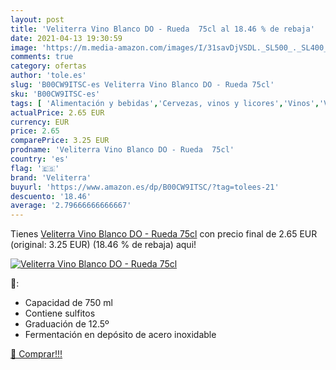 ```yaml
---
layout: post
title: 'Veliterra Vino Blanco DO - Rueda  75cl al 18.46 % de rebaja'
date: 2021-04-13 19:30:59
image: 'https://m.media-amazon.com/images/I/31savDjVSDL._SL500_._SL400_.jpg'
comments: true
category: ofertas
author: 'tole.es'
slug: 'B00CW9ITSC-es Veliterra Vino Blanco DO - Rueda 75cl'
sku: 'B00CW9ITSC-es'
tags: [ 'Alimentación y bebidas','Cervezas, vinos y licores','Vinos','Vinos blancos','blanco','veliterra','vino', ]
actualPrice: 2.65 EUR
currency: EUR
price: 2.65
comparePrice: 3.25 EUR
prodname: 'Veliterra Vino Blanco DO - Rueda  75cl'
country: 'es'
flag: '🇪🇸'
brand: 'Veliterra'
buyurl: 'https://www.amazon.es/dp/B00CW9ITSC/?tag=tolees-21'
descuento: '18.46'
average: '2.79666666666667'
---
```


Tienes [Veliterra Vino Blanco DO - Rueda  75cl](https://www.amazon.es/dp/B00CW9ITSC/?tag=tolees-21) con precio final de  2.65 EUR (original: 3.25 EUR) (18.46 %  de rebaja) aqui!

[![Veliterra Vino Blanco DO - Rueda  75cl](https://m.media-amazon.com/images/I/31savDjVSDL._SL500_._SL400_.jpg)](https://www.amazon.es/dp/B00CW9ITSC/?tag=tolees-21)

🔎:

- Capacidad de 750 ml
- Contiene sulfitos
- Graduación de 12.5º
- Fermentación en depósito de acero inoxidable

[🛒 Comprar!!!](https://www.amazon.es/dp/B00CW9ITSC/?tag=tolees-21)
